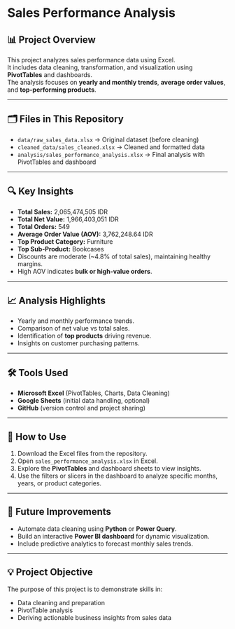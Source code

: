 
# Sales Performance Analysis

## 📊 Project Overview
This project analyzes sales performance data using Excel.  
It includes data cleaning, transformation, and visualization using **PivotTables** and dashboards.  
The analysis focuses on **yearly and monthly trends**, **average order values**, and **top-performing products**.

---

## 🗂 Files in This Repository
- `data/raw_sales_data.xlsx` → Original dataset (before cleaning)  
- `cleaned_data/sales_cleaned.xlsx` → Cleaned and formatted data  
- `analysis/sales_performance_analysis.xlsx` → Final analysis with PivotTables and dashboard  

---

## 🔍 Key Insights
- **Total Sales:** 2,065,474,505 IDR  
- **Total Net Value:** 1,966,403,051 IDR  
- **Total Orders:** 549  
- **Average Order Value (AOV):** 3,762,248.64 IDR  
- **Top Product Category:** Furniture  
- **Top Sub-Product:** Bookcases  
- Discounts are moderate (~4.8% of total sales), maintaining healthy margins.  
- High AOV indicates **bulk or high-value orders**.

---

## 📈 Analysis Highlights
- Yearly and monthly performance trends.  
- Comparison of net value vs total sales.  
- Identification of **top products** driving revenue.  
- Insights on customer purchasing patterns.  

---

## 🛠 Tools Used
- **Microsoft Excel** (PivotTables, Charts, Data Cleaning)  
- **Google Sheets** (initial data handling, optional)  
- **GitHub** (version control and project sharing)  

---

## 📌 How to Use
1. Download the Excel files from the repository.  
2. Open `sales_performance_analysis.xlsx` in Excel.  
3. Explore the **PivotTables** and dashboard sheets to view insights.  
4. Use the filters or slicers in the dashboard to analyze specific months, years, or product categories.

---

## 🚀 Future Improvements
- Automate data cleaning using **Python** or **Power Query**.  
- Build an interactive **Power BI dashboard** for dynamic visualization.  
- Include predictive analytics to forecast monthly sales trends.

---

## 💡 Project Objective
The purpose of this project is to demonstrate skills in:
- Data cleaning and preparation  
- PivotTable analysis  
- Deriving actionable business insights from sales data

